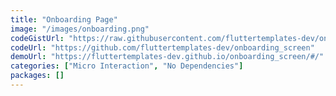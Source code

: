 ```yaml
---
title: "Onboarding Page"
image: "/images/onboarding.png"
codeGistUrl: "https://raw.githubusercontent.com/fluttertemplates-dev/onboarding_screen/master/lib/onboarding_page.dart"
codeUrl: "https://github.com/fluttertemplates-dev/onboarding_screen"
demoUrl: "https://fluttertemplates-dev.github.io/onboarding_screen/#/"
categories: ["Micro Interaction", "No Dependencies"]
packages: []
---
```

